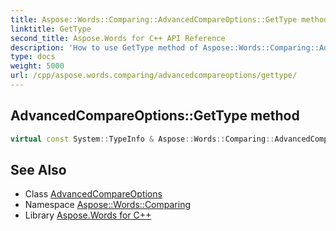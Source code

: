 ```yaml
---
title: Aspose::Words::Comparing::AdvancedCompareOptions::GetType method
linktitle: GetType
second_title: Aspose.Words for C++ API Reference
description: 'How to use GetType method of Aspose::Words::Comparing::AdvancedCompareOptions class in C++.'
type: docs
weight: 5000
url: /cpp/aspose.words.comparing/advancedcompareoptions/gettype/
---
```

## AdvancedCompareOptions::GetType method




```cpp
virtual const System::TypeInfo & Aspose::Words::Comparing::AdvancedCompareOptions::GetType() const override
```

## See Also

* Class [AdvancedCompareOptions](../)
* Namespace [Aspose::Words::Comparing](../../)
* Library [Aspose.Words for C++](../../../)

